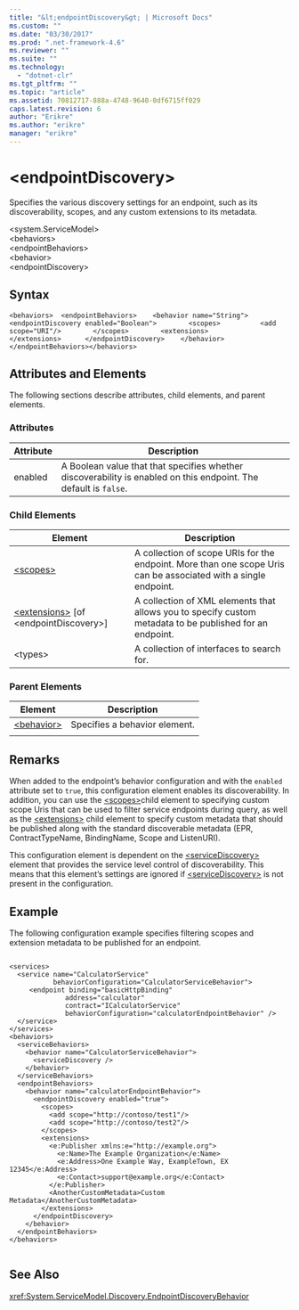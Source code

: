 ```yaml
---
title: "&lt;endpointDiscovery&gt; | Microsoft Docs"
ms.custom: ""
ms.date: "03/30/2017"
ms.prod: ".net-framework-4.6"
ms.reviewer: ""
ms.suite: ""
ms.technology: 
  - "dotnet-clr"
ms.tgt_pltfrm: ""
ms.topic: "article"
ms.assetid: 70812717-888a-4748-9640-0df6715ff029
caps.latest.revision: 6
author: "Erikre"
ms.author: "erikre"
manager: "erikre"
---
```

# &lt;endpointDiscovery&gt;
Specifies the various discovery settings for an endpoint, such as its discoverability, scopes, and any custom extensions to its metadata.  
  
 \<system.ServiceModel>  
\<behaviors>  
\<endpointBehaviors>  
\<behavior>  
\<endpointDiscovery>  
  
## Syntax  
  
```  
<behaviors>  <endpointBehaviors>    <behavior name="String">      <endpointDiscovery enabled="Boolean">        <scopes>          <add scope="URI"/>        </scopes>        <extensions>        </extensions>      </endpointDiscovery>    </behavior>  </endpointBehaviors></behaviors>  
```  
  
## Attributes and Elements  
 The following sections describe attributes, child elements, and parent elements.  
  
### Attributes  
  
|Attribute|Description|  
|---------------|-----------------|  
|enabled|A Boolean value that that specifies whether discoverability is enabled on this endpoint. The default is `false`.|  
  
### Child Elements  
  
|Element|Description|  
|-------------|-----------------|  
|[\<scopes>](../../../../../docs/framework/configuring-apps/file-schema/wcf/scopes.md)|A collection of scope URIs for the endpoint. More than one scope Uris can be associated with a single endpoint.|  
|[\<extensions>](../../../../../docs/framework/configuring-apps/file-schema/wcf/extensions.md) [of \<endpointDiscovery>]|A collection of XML elements that allows you to specify custom metadata to be published for an endpoint.|  
|\<types>|A collection of interfaces to search for.|  
  
### Parent Elements  
  
|Element|Description|  
|-------------|-----------------|  
|[\<behavior>](../../../../../docs/framework/configuring-apps/file-schema/wcf/behavior-of-endpointbehaviors.md)|Specifies a behavior element.|  
|||  
  
## Remarks  
 When added to the endpoint’s behavior configuration and with the `enabled` attribute set to `true`, this configuration element enables its discoverability. In addition, you can use the [\<scopes>](../../../../../docs/framework/configuring-apps/file-schema/wcf/scopes.md)child element to specifying custom scope Uris that can be used to filter service endpoints during query, as well as the [\<extensions>](../../../../../docs/framework/configuring-apps/file-schema/wcf/extensions.md) child element to specify custom metadata that should be published along with the standard discoverable metadata (EPR, ContractTypeName, BindingName, Scope and ListenURI).  
  
 This configuration element is dependent on the [\<serviceDiscovery>](../../../../../docs/framework/configuring-apps/file-schema/wcf/servicediscovery.md) element that provides the service level control of discoverability. This means that this element’s settings are ignored if [\<serviceDiscovery>](../../../../../docs/framework/configuring-apps/file-schema/wcf/servicediscovery.md) is not present in the configuration.  
  
## Example  
 The following configuration example specifies filtering scopes and extension metadata to be published for an endpoint.  
  
```  
  
<services>  
  <service name="CalculatorService"  
           behaviorConfiguration="CalculatorServiceBehavior">  
     <endpoint binding="basicHttpBinding"  
              address="calculator"  
              contract="ICalculatorService"  
              behaviorConfiguration="calculatorEndpointBehavior" />  
  </service>  
</services>  
<behaviors>  
  <serviceBehaviors>  
    <behavior name="CalculatorServiceBehavior">  
      <serviceDiscovery />  
    </behavior>  
  </serviceBehaviors>  
  <endpointBehaviors>  
    <behavior name="calculatorEndpointBehavior">  
      <endpointDiscovery enabled="true">  
        <scopes>  
          <add scope="http://contoso/test1"/>  
          <add scope="http://contoso/test2"/>  
        </scopes>  
        <extensions>  
          <e:Publisher xmlns:e="http://example.org">  
            <e:Name>The Example Organization</e:Name>  
            <e:Address>One Example Way, ExampleTown, EX 12345</e:Address>  
            <e:Contact>support@example.org</e:Contact>  
          </e:Publisher>  
          <AnotherCustomMetadata>Custom Metadata</AnotherCustomMetadata>  
        </extensions>  
      </endpointDiscovery>  
    </behavior>  
  </endpointBehaviors>  
</behaviors>  
  
```  
  
## See Also  
 <xref:System.ServiceModel.Discovery.EndpointDiscoveryBehavior>